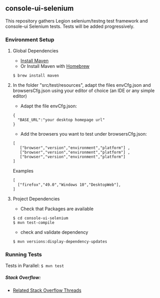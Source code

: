 ## console-ui-selenium

This repository gathers Legion selenium/testng test framework and console-ui Selenium tests.
Tests will be added progressively.

### Environment Setup

1. Global Dependencies
    * [Install Maven](https://maven.apache.org/install.html)
    * Or Install Maven with [Homebrew](http://brew.sh/)
    ```
    $ brew install maven
    ```
2. In the folder "src/test/resources", adapt the files envCfg.json and browsersCfg.json using your editor of choice (an IDE or any simple editor)
    * Adapt the file envCfg.json: 
    ```
    {
      "BASE_URL":"your desktop homepage url"
    }
    ```
    * Add the browsers you want to test under browsersCfg.json: 
     ```
     [
        ["browser","version","environment","platform"] ,
        ["browser","version","environment","platform"] ,
        ["browser","version","environment","platform"]    
     ]
     ```
     
     Examples
     ```
     [
       ["firefox","49.0","Windows 10","DesktopWeb"],
     ]
      ```
3. Project Dependencies
	* Check that Packages are available
	```
	$ cd console-ui-selenium
	$ mvn test-compile
	```
	* check and validate dependency
	```
	$ mvn versions:display-dependency-updates
	```
### Running Tests

Tests in Parallel:
	```
	$ mvn test
	```

##### Stack Overflow:
* [Related Stack Overflow Threads](http://stackoverflow.com/questions/27355003/advise-on-hierarchy-for-element-locators-in-selenium-webdriver)
